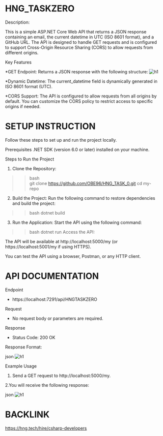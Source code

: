 # HNG_TASKZERO

Description: 

This is a simple ASP.NET Core Web API that returns a JSON response containing an email, the current datetime in UTC (ISO 8601 format), and a GitHub URL. The API is designed to handle GET requests and is configured to support Cross-Origin Resource Sharing (CORS) to allow requests from different origins.

Key Features

*GET Endpoint: Returns a JSON response with the following structure:
![h1](https://github.com/user-attachments/assets/94655d5e-8c32-4365-9d17-ecb28c7a217e)

*Dynamic Datetime: The current_datetime field is dynamically generated in ISO 8601 format (UTC).

*CORS Support: The API is configured to allow requests from all origins by default. You can customize the CORS policy to restrict access to specific origins if needed.

# SETUP INSTRUCTION

Follow these steps to set up and run the project locally.

Prerequisites
.NET SDK (version 6.0 or later) installed on your machine.

Steps to Run the Project

1.  Clone the Repository:
>>bash   
git clone https://github.com/OBE96/HNG_TASK_0.git
cd my-repo

2.  Build the Project:
Run the following command to restore dependencies and build the project:
>>bash
dotnet build

3. Run the Application:
Start the API using the following command:

>>bash
dotnet run
Access the API:

The API will be available at http://localhost:5000/my (or https://localhost:5001/my if using HTTPS).

You can test the API using a browser, Postman, or any HTTP client.

# API DOCUMENTATION

Endpoint
* https://localhost:7291/api/HNGTASKZERO

Request
* No request body or parameters are required.

Response
* Status Code: 200 OK

Response Format:

json
![h1](https://github.com/user-attachments/assets/9b634503-c132-409f-abda-45d1684f1028)

Example Usage
1. Send a GET request to http://localhost:5000/my.

2.You will receive the following response:

json
![h1](https://github.com/user-attachments/assets/072a62e6-f202-42ca-86f2-78db43a1c47b)


# BACKLINK
https://hng.tech/hire/csharp-developers
